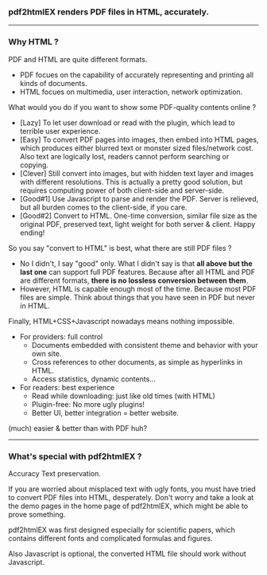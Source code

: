 ### pdf2htmlEX renders PDF files in HTML, accurately.

***

### Why HTML ?

PDF and HTML are quite different formats.
 - PDF focues on the capability of accurately representing and printing all kinds of documents.
 - HTML focues on multimedia, user interaction, network optimization.

What would you do if you want to show some PDF-quality contents online ?
 - [Lazy] To let user download or read with the plugin, which lead to terrible user experience.
 - [Easy] To convert PDF pages into images, then embed into HTML pages, which produces either blurred text or monster sized files/network cost. Also text are logically lost, readers cannot perform searching or copying.
 - [Clever] Still convert into images, but with hidden text layer and images with different resolutions. This is actually a pretty good solution, but requires computing power of both client-side and server-side.
 - [Good#1] Use Javascript to parse and render the PDF. Server is relieved, but all burden comes to the client-side, if you care.
 - [Good#2] Convert to HTML. One-time conversion, similar file size as the original PDF, preserved text, light weight for both server & client. Happy ending!

So you say "convert to HTML" is best, what there are still PDF files ?
 - No I didn't, I say "good" only. What I didn't say is that **all above but the last one** can support full PDF features. Because after all HTML and PDF are different formats, **there is no lossless conversion between them**.
 - However, HTML is capable enough most of the time. Because most PDF files are simple. Think about things that you have seen in PDF but never in HTML.

Finally, HTML+CSS+Javascript nowadays means nothing impossible. 
 - For providers: full control
   - Documents embedded with consistent theme and behavior with your own site.
   - Cross references to other documents, as simple as hyperlinks in HTML.
   - Access statistics, dynamic contents...
 - For readers: best experience
   - Read while downloading: just like old times (with HTML)
   - Plugin-free: No more ugly plugins!
   - Better UI, better integration = better website.

(much) easier & better than with PDF huh?

***

### What's special with pdf2htmlEX ?

Accuracy Text preservation.

If you are worried about misplaced text with ugly fonts, you must have tried to convert PDF files into HTML, desperately. Don't worry and take a look at the demo pages in the home page of pdf2htmlEX, which might be able to prove something.

pdf2htmlEX was first designed especially for scientific papers, which contains different fonts and complicated formulas and figures.

Also Javascript is optional, the converted HTML file should work without Javascript.


